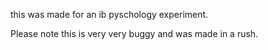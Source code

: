 this was made for an ib pyschology experiment.

Please note this is very very buggy and was made in a rush.
